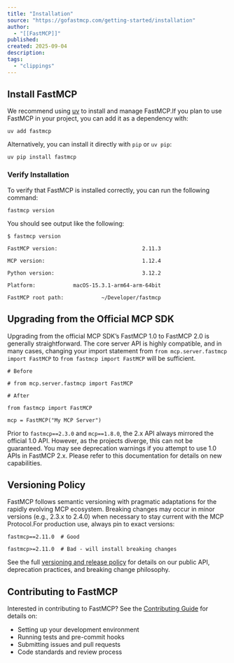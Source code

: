 ```yaml
---
title: "Installation"
source: "https://gofastmcp.com/getting-started/installation"
author:
  - "[[FastMCP]]"
published:
created: 2025-09-04
description:
tags:
  - "clippings"
---
```

## Install FastMCP

We recommend using [uv](https://docs.astral.sh/uv/getting-started/installation/) to install and manage FastMCP.If you plan to use FastMCP in your project, you can add it as a dependency with:

```
uv add fastmcp
```

Alternatively, you can install it directly with `pip` or `uv pip`:

```
uv pip install fastmcp
```

### Verify Installation

To verify that FastMCP is installed correctly, you can run the following command:

```
fastmcp version
```

You should see output like the following:

```
$ fastmcp version

FastMCP version:                           2.11.3

MCP version:                               1.12.4

Python version:                            3.12.2

Platform:            macOS-15.3.1-arm64-arm-64bit

FastMCP root path:            ~/Developer/fastmcp
```

## Upgrading from the Official MCP SDK

Upgrading from the official MCP SDK’s FastMCP 1.0 to FastMCP 2.0 is generally straightforward. The core server API is highly compatible, and in many cases, changing your import statement from `from mcp.server.fastmcp import FastMCP` to `from fastmcp import FastMCP` will be sufficient.

```
# Before

# from mcp.server.fastmcp import FastMCP

# After

from fastmcp import FastMCP

mcp = FastMCP("My MCP Server")
```

Prior to `fastmcp==2.3.0` and `mcp==1.8.0`, the 2.x API always mirrored the official 1.0 API. However, as the projects diverge, this can not be guaranteed. You may see deprecation warnings if you attempt to use 1.0 APIs in FastMCP 2.x. Please refer to this documentation for details on new capabilities.

## Versioning Policy

FastMCP follows semantic versioning with pragmatic adaptations for the rapidly evolving MCP ecosystem. Breaking changes may occur in minor versions (e.g., 2.3.x to 2.4.0) when necessary to stay current with the MCP Protocol.For production use, always pin to exact versions:

```
fastmcp==2.11.0  # Good

fastmcp>=2.11.0  # Bad - will install breaking changes
```

See the full [versioning and release policy](https://gofastmcp.com/development/releases#versioning-policy) for details on our public API, deprecation practices, and breaking change philosophy.

## Contributing to FastMCP

Interested in contributing to FastMCP? See the [Contributing Guide](https://gofastmcp.com/development/contributing) for details on:
- Setting up your development environment
- Running tests and pre-commit hooks
- Submitting issues and pull requests
- Code standards and review process